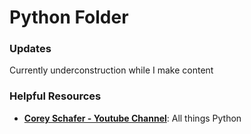 
Python Folder 
=============


### Updates
Currently underconstruction while I make content

### Helpful Resources
* [**Corey Schafer - Youtube Channel**](https://www.youtube.com/channel/UCCezIgC97PvUuR4_gbFUs5g): All things Python


